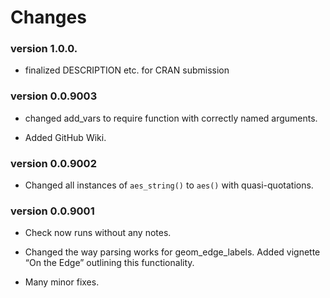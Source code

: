 Changes
================

### version 1.0.0.

  - finalized DESCRIPTION etc. for CRAN submission

### version 0.0.9003

  - changed add\_vars to require function with correctly named
    arguments.

  - Added GitHub Wiki.

### version 0.0.9002

  - Changed all instances of `aes_string()` to `aes()` with
    quasi-quotations.

### version 0.0.9001

  - Check now runs without any notes.

  - Changed the way parsing works for geom\_edge\_labels. Added vignette
    “On the Edge” outlining this functionality.

  - Many minor fixes.

